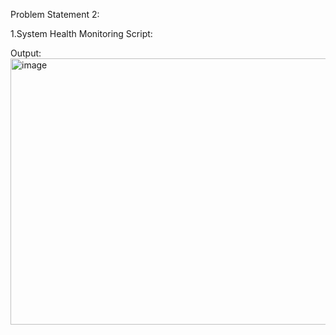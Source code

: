 
Problem Statement 2: 

1.System Health Monitoring Script:

Output:
<img width="763" height="426" alt="image" src="https://github.com/user-attachments/assets/3a2bfe20-9d70-4ad4-8bea-f836fc0bdf7c" />
